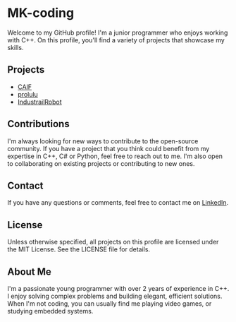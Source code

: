 # MK-coding

Welcome to my GitHub profile! I'm a junior programmer who enjoys working with C++. On this profile, you'll find a variety of projects that showcase my skills.

## Projects

- [CAlF](https://github.com/MK-coding/CAlF)
- [prolulu](https://github.com/MK-coding/prolulu)
- [IndustrailRobot](https://github.com/MK-coding/IndustrailRobot)

## Contributions

I'm always looking for new ways to contribute to the open-source community. If you have a project that you think could benefit from my expertise in C++, C# or Python, feel free to reach out to me. I'm also open to collaborating on existing projects or contributing to new ones.

## Contact

If you have any questions or comments, feel free to contact me on [LinkedIn](https://www.linkedin.com/in/micha%C5%82kurda/).

## License

Unless otherwise specified, all projects on this profile are licensed under the MIT License. See the LICENSE file for details.

## About Me

I'm a passionate young programmer with over 2 years of experience in C++. I enjoy solving complex problems and building elegant, efficient solutions. When I'm not coding, you can usually find me playing video games, or studying embedded systems.
